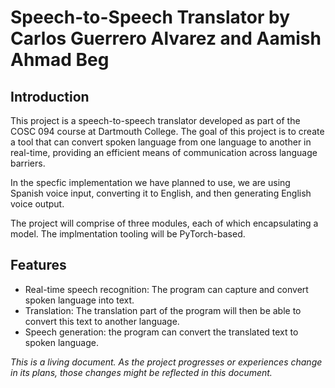 # Speech-to-Speech Translator by Carlos Guerrero Alvarez and Aamish Ahmad Beg
## Introduction
This project is a speech-to-speech translator developed as part of the COSC 094 course at Dartmouth College. The goal of this project is to create a tool that can convert spoken language from one language to another in real-time, providing an efficient means of communication across language barriers.

In the specfic implementation we have planned to use, we are using Spanish voice input, converting it to English, and then generating English voice output.

The project will comprise of three modules, each of which encapsulating a model. The implmentation tooling will be PyTorch-based.

## Features
* Real-time speech recognition: The program can capture and convert spoken language into text.
* Translation: The translation part of the program will then be able to convert this text to another language.
* Speech generation: the program can convert the translated text to spoken language.

*This is a living document. As the project progresses or experiences change in its plans, those changes might be reflected in this document.*